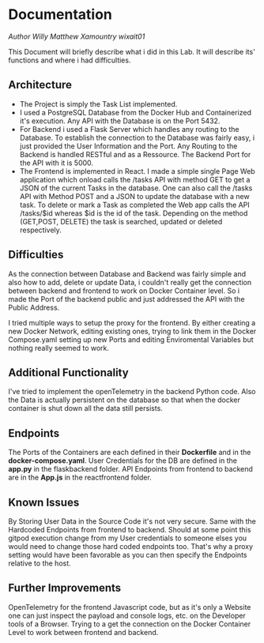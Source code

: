 # Documentation
*Author Willy Matthew Xamountry wixait01*

This Document will briefly describe what i did in this Lab. It will
describe its' functions and where i had difficulties.

## Architecture

- The Project is simply the Task List implemented. 
- I used a PostgreSQL Database from the Docker Hub and Containerized it's execution. Any API with the Database is on the Port 5432.
- For Backend i used a Flask Server which handles any routing to the Database. To establish the connection to the Database was fairly easy, i just provided the User Information and the Port. Any Routing to the Backend is handled RESTful and as a Ressource. The Backend Port for the API with it is 5000.
- The Frontend is implemented in React. I made a simple single Page Web application which onload calls the /tasks API with method GET to get a JSON of the current Tasks in the database. One can also call the /tasks API with Method POST and a JSON to update the database with a new task.
To delete or mark a Task as completed the Web app calls the API /tasks/$id whereas $id is the id of the task. Depending on the method (GET,POST, DELETE) the task is searched, updated or deleted respectively.

## Difficulties

As the connection between Database and Backend was fairly simple and also how to add, delete or update Data, i couldn't really get the connection between backend and frontend to work on Docker Container level. So i made the Port of the backend public and just addressed the API with the Public Address.

I tried multiple ways to setup the proxy for the frontend. By either creating a new Docker Network, editing existing ones, trying to link them in the Docker Compose.yaml setting up new Ports and editing Enviromental Variables but nothing really seemed to work.

## Additional Functionality

I've tried to implement the openTelemetry in the backend Python code. Also the Data is actually persistent on the database so that when the docker container is shut down all the data still persists.

## Endpoints

The Ports of the Containers are each defined in their **Dockerfile** and in the **docker-compose.yaml**. User Credentials for the DB are defined in the **app.py** in the flaskbackend folder. API Endpoints from frontend to backend are in the **App.js** in the reactfrontend folder.

## Known Issues

By Storing User Data in the Source Code it's not very secure. Same with the Hardcoded Endpoints from frontend to backend. Should at some point this gitpod execution change from my User credentials to someone elses you would need to change those hard coded endpoints too. That's why a proxy setting would have been favorable as you can then specify the Endpoints relative to the host.

## Further Improvements

OpenTelemetry for the frontend Javascript code, but as it's only a Website one can just inspect the payload and console logs, etc. on the Developer tools of a Browser. Trying to a get the connection on the Docker Container Level to work between frontend and backend.
